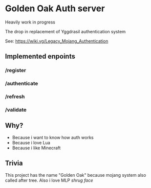 # Golden Oak Auth server
Heavily work in progress

The drop in replacement of Yggdrasil authentication system

See: https://wiki.vg/Legacy_Mojang_Authentication
## Implemented enpoints
### /register
### /authenticate
### /refresh
### /validate
## Why?
- Because i want to know how auth works
- Because i love Lua
- Because i like Minecraft
## Trivia
This project has the name "Golden Oak" because mojang system also called after tree. Also i love MLP *shrug face*